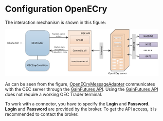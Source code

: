 # Configuration OpenECry

The interaction mechanism is shown in this figure: 

![OECTrader](../../../../../images/oectrader.png)

As can be seen from the figure, [OpenECryMessageAdapter](xref:StockSharp.OpenECry.OpenECryMessageAdapter) communicates with the OEC server through the [GainFutures API](https://gainfutures.com/gainfuturesapi). Using the [GainFutures API](https://gainfutures.com/gainfuturesapi) does not require a working OEC Trader terminal.

To work with a connector, you have to specify the **Login** and **Password**. **Login** and **Password** are provided by the broker. To get the API access, it is recommended to contact the broker.
